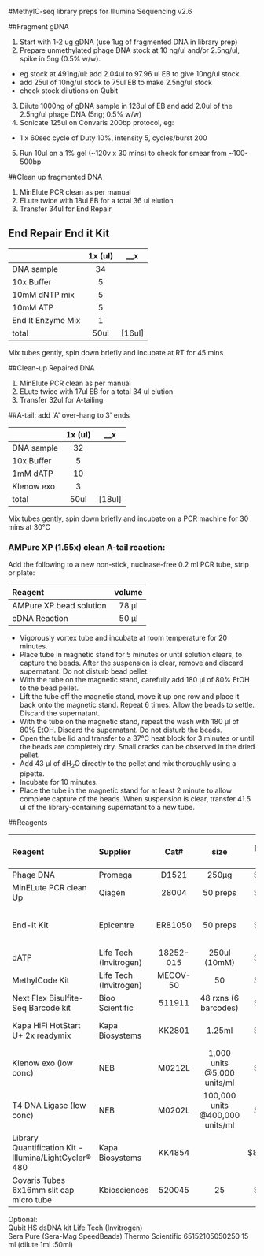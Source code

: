 #MethylC-seq library preps for Illumina Sequencing v2.6

##Fragment gDNA

1. Start with 1-2 ug gDNA (use 1ug of fragmented DNA in library prep)
2. Prepare unmethylated phage DNA stock at 10 ng/ul and/or 2.5ng/ul, spike in 5ng (0.5% w/w).
  * eg stock at 491ng/ul: add 2.04ul to 97.96 ul EB to give 10ng/ul stock.
  * add 25ul of 10ng/ul stock to 75ul EB to make 2.5ng/ul stock
  * check stock dilutions on Qubit
3. Dilute 1000ng of gDNA sample in 128ul of EB and add 2.0ul of the 2.5ng/ul phage DNA (5ng; 0.5% w/w)
4. Sonicate 125ul on Convaris 200bp protocol, eg:
  * 1 x 60sec cycle of Duty 10%, intensity 5, cycles/burst 200
5. Run 10ul on a 1% gel (~120v x 30 mins) to check for smear from ~100-500bp
 

##Clean up fragmented DNA

1. MinElute PCR clean as per manual
2. ELute twice with 18ul EB for a total 36 ul elution
3. Transfer 34ul for End Repair

## End Repair End it Kit

| 		| 1x (ul)	| __x	|
|:--		|:-:		|:-:	|
|DNA sample 	|34 		|	|
|10x Buffer	|5		|	|
|10mM dNTP mix	|5		|	|
|10mM ATP	|5		|	|
|End It Enzyme Mix|1		|	|
|total		|50ul		|[16ul]	|

Mix tubes gently, spin down briefly and incubate at RT for 45 mins

##Clean-up Repaired DNA

1. MinElute PCR clean as per manual
2. ELute twice with 17ul EB for a total 34 ul elution
3. Transfer 32ul for A-tailing

##A-tail: add 'A' over-hang to 3' ends

| 		| 1x (ul)	| __x	|
|:--		|:-:		|:-:	|
|DNA sample 	|32 		|	|
|10x Buffer	|5		|	|
|1mM dATP	|10		|	|
|Klenow exo 	|3		|	|
|total		|50ul		|[18ul]	|

Mix tubes gently, spin down briefly and incubate on a PCR machine for 30 mins at 30°C

### AMPure XP (1.55x) clean A-tail reaction:
Add the following to a new non-stick, nuclease-free 0.2 ml PCR tube, strip or plate:

|Reagent			|volume	|
|:------------------------------|:------:|
|AMPure XP bead solution	|78 μl	|
|cDNA Reaction          	|50 μl	|

- Vigorously vortex tube and incubate at room temperature for 20 minutes.
- Place tube in magnetic stand for 5 minutes or until solution clears, to capture the beads. After the suspension is clear, remove and discard supernatant. Do not disturb bead pellet.
- With the tube on the magnetic stand, carefully add 180 μl of 80% EtOH to the bead pellet.
- Lift the tube off the magnetic stand, move it up one row and place it back onto the magnetic stand. Repeat 6 times. Allow the beads to settle. Discard the supernatant.
- With the tube on the magnetic stand, repeat the wash with 180 μl of 80% EtOH. Discard the supernatant. Do not disturb the beads. 
- Open the tube lid and transfer to a 37°C heat block for 3 minutes or until the beads are completely dry. Small cracks can be observed in the dried pellet.
- Add 43 μl of dH<sub>2</sub>O directly to the pellet and mix thoroughly using a pipette. 
- Incubate for 10 minutes.
- Place the tube in the magnetic stand for at least 2 minute to allow complete capture of the beads. When suspension is clear, transfer 41.5 ul of the library-containing supernatant to a new tube.





##Reagents

| Reagent	| Supplier 	| Cat#	| size		| price ($$)	| Distributor 	| # 5mC preps 	|
|:--		|:--		|:--:	|:--:		|:--:		|:--		|:-:		|
|Phage DNA	| Promega	|D1521	|250μg		|$109		|Promega 	| inf 		|
|MinELute PCR clean Up	|Qiagen	|28004	|50 preps	|$241 		|Qiagen		| 25		|	
|End-It Kit	|Epicentre 	|ER81050|50 preps	| $239		| Gene Target Solutions Pty Ltd	| 50|
|dATP		|Life Tech (Invitrogen)	|18252-015 |250ul (10mM) |$122	|Life Tech	|		|
|MethylCode Kit	|Life Tech (Invitrogen)	|MECOV-50 |50	|$386		| Life Tech	|	50	|	
|Next Flex Bisulfite-Seq Barcode kit	|Bioo Scientific	|511911	|48 rxns (6 barcodes)	|$682 |	48|
|Kapa HiFi HotStart U+ 2x readymix	|Kapa Biosystems	|KK2801	|1.25ml |$469|Geneworks |50 x 50ul rxns |
|Klenow exo (low conc)	|NEB	|M0212L	|1,000 units @5,000 units/ml |$236	|Gensearch	|66		|	
|T4 DNA Ligase (low conc)|NEB 	|M0202L	|100,000 units @400,000 units/ml|$256|Gensearch	|200		|		
|Library Quantification Kit - Illumina/LightCycler® 480	|Kapa Biosystems |KK4854 | |$866.31 | Geneworks|		|
|Covaris Tubes 6x16mm slit cap micro tube|Kbiosciences|520045	|25		|$226		|TrendBio		|25		|
					
Optional:					
Qubit HS dsDNA kit	Life Tech (Invitrogen)				
Sera Pure (Sera-Mag SpeedBeads)	Thermo Scientific	65152105050250	15 ml (dilute 1ml :50ml)		


